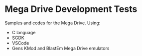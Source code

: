 # Mega Drive Development Tests

Samples and codes for the Mega Drive. Using:
- C language
- SGDK
- VSCode
- Gens KMod and BlastEm Mega Drive emulators
